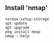 ## Install 'nmap'
```
termux-setup-storage
apt update
apt upgrade 
pkg install nmap
nmap --help
```
